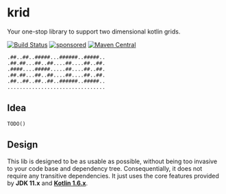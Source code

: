 # krid

Your one-stop library to support two dimensional kotlin grids.

[![Build Status](https://github.com/toolisticon/krid/workflows/Development%20branches/badge.svg)](https://github.com/toolisticon/krid/actions)
[![sponsored](https://img.shields.io/badge/sponsoredBy-Holisticon-RED.svg)](https://holisticon.de/)
[![Maven Central](https://maven-badges.herokuapp.com/maven-central/io.toolisticon.lib/krid/badge.svg)](https://maven-badges.herokuapp.com/maven-central/io.toolisticon.lib/krid)

```ascii
.##..##..#####...######..#####..
.##.##...##..##....##....##..##.
.####....#####.....##....##..##.
.##.##...##..##....##....##..##.
.##..##..##..##..######..#####..
................................
```

## Idea

`TODO()`


## Design

This lib is designed to be as usable as possible, without being too invasive to your code base and dependency tree. Consequentially, it does not require any transitive dependencies.
It just uses the core features provided by **JDK 11.x** and **[Kotlin 1.6.x](https://blog.jetbrains.com/kotlin/2021/11/kotlin-1-6-0-is-released/)**.
